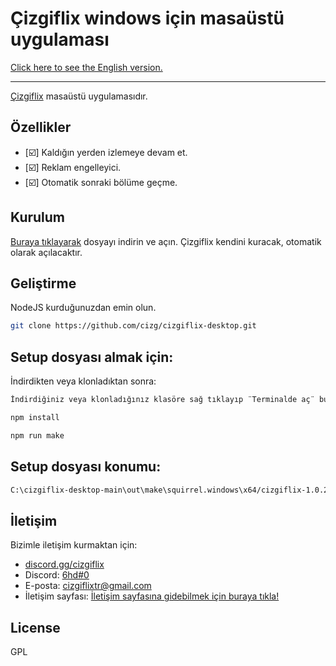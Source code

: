 # Çizgiflix windows için masaüstü uygulaması

[Click here to see the English version.](https://github.com/cizg/cizgiflix-desktop/blob/main/README.en.md)

-------

[Çizgiflix](https://cizgiflix.com) masaüstü uygulamasıdır.

## Özellikler
- [☑️] Kaldığın yerden izlemeye devam et.
- [☑️] Reklam engelleyici.
- [☑️] Otomatik sonraki bölüme geçme.

## Kurulum

[Buraya tıklayarak](https://desktop.cizgiflix.com/) dosyayı indirin ve açın. Çizgiflix kendini kuracak, otomatik olarak açılacaktır.

## Geliştirme

NodeJS kurduğunuzdan emin olun.

```sh
git clone https://github.com/cizg/cizgiflix-desktop.git
```

## Setup dosyası almak için:
İndirdikten veya klonladıktan sonra:

```sh
İndirdiğiniz veya klonladığınız klasöre sağ tıklayıp ¨Terminalde aç¨ butonuna tıklayınız.
```
```sh
npm install
```
```sh
npm run make
```

## Setup dosyası konumu:
```sh
C:\cizgiflix-desktop-main\out\make\squirrel.windows\x64/cizgiflix-1.0.2 Setup.exe
```
## İletişim

Bizimle iletişim kurmaktan için:

- [discord.gg/cizgiflix](https://discord.com/invite/vfKQUm72uz) 
- Discord: [6hd#0](https://discord.com/users/168107319274504193)
- E-posta: [cizgiflixtr@gmail.com](mailto://cizgiflixtr@gmail.com)
- İletişim sayfası: [İletişim sayfasına gidebilmek için buraya tıkla!](https://cizgiflix.com/iletisim/) 

## License

GPL

